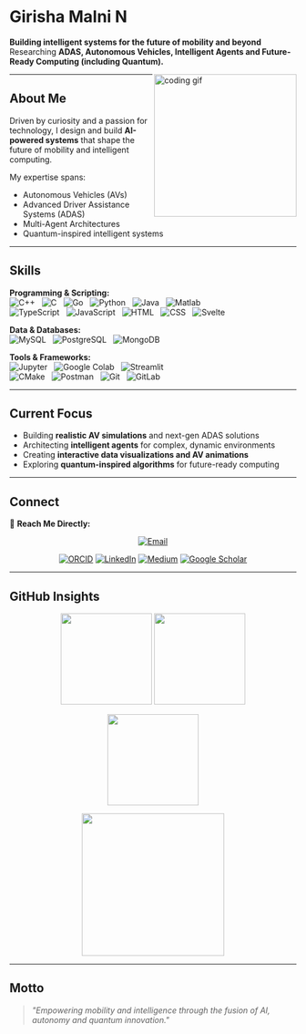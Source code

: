# Girisha Malni N  

**Building intelligent systems for the future of mobility and beyond**  
Researching **ADAS, Autonomous Vehicles, Intelligent Agents and Future-Ready Computing (including Quantum).**

<img src="https://camo.githubusercontent.com/3e38d30f04e42688871c3de0a94852b9ec3c3b767e3ec2f9740fb144e462c47f/68747470733a2f2f63646e2e6472696262626c652e636f6d2f75736572732f323730343431342f73637265656e73686f74732f373436363930332f6d656469612f62303861623537363331366264343538326665663138396634373163643965352e676966" alt="coding gif" align="right" width="250"/>

---

## About Me  

Driven by curiosity and a passion for technology, I design and build **AI-powered systems** that shape the future of mobility and intelligent computing.  

My expertise spans:  
- Autonomous Vehicles (AVs)  
- Advanced Driver Assistance Systems (ADAS)  
- Multi-Agent Architectures  
- Quantum-inspired intelligent systems  

---

## Skills  

**Programming & Scripting:**  
![C++](https://img.shields.io/badge/C++-00599C?style=for-the-badge&logo=cplusplus&logoColor=white) &nbsp;
![C](https://img.shields.io/badge/C-00599C?style=for-the-badge&logo=c&logoColor=white) &nbsp;
![Go](https://img.shields.io/badge/Go-00ADD8?style=for-the-badge&logo=go&logoColor=white) &nbsp;
![Python](https://img.shields.io/badge/Python-3776AB?style=for-the-badge&logo=python&logoColor=white) &nbsp;
![Java](https://img.shields.io/badge/Java-007396?style=for-the-badge&logo=java&logoColor=white) &nbsp;
![Matlab](https://img.shields.io/badge/Matlab-0076A8?style=for-the-badge&logo=mathworks&logoColor=white) &nbsp;  
![TypeScript](https://img.shields.io/badge/TypeScript-3178C6?style=for-the-badge&logo=typescript&logoColor=white) &nbsp;
![JavaScript](https://img.shields.io/badge/JavaScript-F7DF1E?style=for-the-badge&logo=javascript&logoColor=black) &nbsp;
![HTML](https://img.shields.io/badge/HTML5-E34F26?style=for-the-badge&logo=html5&logoColor=white) &nbsp;
![CSS](https://img.shields.io/badge/CSS3-1572B6?style=for-the-badge&logo=css3&logoColor=white) &nbsp;
![Svelte](https://img.shields.io/badge/Svelte-FF3E00?style=for-the-badge&logo=svelte&logoColor=white)  

**Data & Databases:**  
![MySQL](https://img.shields.io/badge/MySQL-4479A1?style=for-the-badge&logo=mysql&logoColor=white) &nbsp;
![PostgreSQL](https://img.shields.io/badge/PostgreSQL-4169E1?style=for-the-badge&logo=postgresql&logoColor=white) &nbsp;
![MongoDB](https://img.shields.io/badge/MongoDB-47A248?style=for-the-badge&logo=mongodb&logoColor=white)  

**Tools & Frameworks:**  
![Jupyter](https://img.shields.io/badge/Jupyter-F37626?style=for-the-badge&logo=jupyter&logoColor=white) &nbsp;
![Google Colab](https://img.shields.io/badge/Colab-F9AB00?style=for-the-badge&logo=googlecolab&logoColor=white) &nbsp;
![Streamlit](https://img.shields.io/badge/Streamlit-FF4B4B?style=for-the-badge&logo=streamlit&logoColor=white) &nbsp;  
![CMake](https://img.shields.io/badge/CMake-064F8C?style=for-the-badge&logo=cmake&logoColor=white) &nbsp;
![Postman](https://img.shields.io/badge/Postman-FF6C37?style=for-the-badge&logo=postman&logoColor=white) &nbsp;
![Git](https://img.shields.io/badge/Git-F05032?style=for-the-badge&logo=git&logoColor=white) &nbsp;
![GitLab](https://img.shields.io/badge/GitLab-FC6D26?style=for-the-badge&logo=gitlab&logoColor=white)  

---

## Current Focus  

- Building **realistic AV simulations** and next-gen ADAS solutions  
- Architecting **intelligent agents** for complex, dynamic environments  
- Creating **interactive data visualizations and AV animations**  
- Exploring **quantum-inspired algorithms** for future-ready computing  

---

## Connect  

📩 **Reach Me Directly:**  
<p align="center">
  <a href="mailto:girishamalnin@gmail.com">
    <img src="https://img.shields.io/badge/girishamalnin@gmail.com-D14836?style=for-the-badge&logo=gmail&logoColor=white" alt="Email"/>
  </a>
</p>

<p align="center">
  <a href="https://orcid.org/0009-0001-5165-6320"><img src="https://img.shields.io/badge/ORCID-A6CE39?style=for-the-badge&logo=orcid&logoColor=white" alt="ORCID"></a>
  <a href="https://www.linkedin.com/in/girisha-malni-n-7b5978283"><img src="https://img.shields.io/badge/LinkedIn-0A66C2?style=for-the-badge&logo=linkedin&logoColor=white" alt="LinkedIn"></a>
  <a href="https://medium.com/@23csec07.ngirishamalni"><img src="https://img.shields.io/badge/Medium-000000?style=for-the-badge&logo=medium&logoColor=white" alt="Medium"></a>
  <a href="https://scholar.google.com/citations?hl=en&user=vanHO9IAAAAJ"><img src="https://img.shields.io/badge/Google%20Scholar-4285F4?style=for-the-badge&logo=googlescholar&logoColor=white" alt="Google Scholar"></a>
</p>  

---

## GitHub Insights  

<p align="center">
  <img src="https://github-readme-stats.vercel.app/api?username=Girisha-Malni-builds01&show_icons=true&theme=graywhite&hide_border=true" height="160"/>
  <img src="https://github-readme-stats.vercel.app/api/top-langs/?username=Girisha-Malni-builds01&layout=compact&theme=graywhite&hide_border=true" height="160"/>
</p>  

<p align="center">
  <img src="https://github-readme-streak-stats.herokuapp.com/?user=Girisha-Malni-builds01&theme=graywhite&hide_border=true" height="160"/>
</p>  

<p align="center">
  <img src="https://github-readme-activity-graph.vercel.app/graph?username=Girisha-Malni-builds01&theme=github-light&hide_border=true" height="250"/>
</p>  

---

## Motto  

> *"Empowering mobility and intelligence through the fusion of AI, autonomy and quantum innovation."*  
